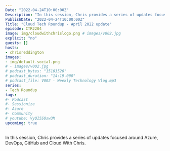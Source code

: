 ```yaml
---
Date: "2022-04-24T10:00:00Z"
Description: "In this session, Chris provides a series of updates focused around Azure, DevOps, GitHub and Cloud With Chris."
PublishDate: "2022-04-24T10:00:00Z"
Title: "Cloud Tech Roundup - April 2022 update"
episode: CTR2204
image: img/cloudwithchrislogo.png # images/v002.jpg
explicit: "no"
guests: []
hosts:
- chrisreddington
images:
- img/default-social.png
# - images/v002.jpg
# podcast_bytes: "15103520"
# podcast_duration: "14:19.000"
# podcast_file: V002 - Weekly Technology Vlog.mp3
series:
- Tech Roundup
tags:
#- Podcast
#- Sessionize
#- Azure
#- Community
# youtube: VyQI5SOsw3M
upcoming: true
---
```

In this session, Chris provides a series of updates focused around Azure, DevOps, GitHub and Cloud With Chris.
